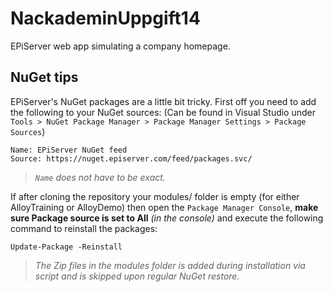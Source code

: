 # NackademinUppgift14
EPiServer web app simulating a company homepage.

## NuGet tips

EPiServer's NuGet packages are a little bit tricky. First off you need to add the following to your NuGet sources:
(Can be found in Visual Studio under `Tools > NuGet Package Manager > Package Manager Settings > Package Sources`)

```
Name: EPiServer NuGet feed
Source: https://nuget.episerver.com/feed/packages.svc/
```

> _`Name` does not have to be exact._

If after cloning the repository your modules/ folder is empty (for either AlloyTraining or AlloyDemo)
then open the `Package Manager Console`, **make sure Package source is set to All** _(in the console)_ and execute the following command to reinstall the packages:

```
Update-Package -Reinstall
```

> _The Zip files in the modules folder is added during installation via script and is skipped upon regular NuGet restore._
